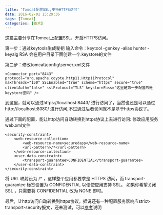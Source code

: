 ```yaml
---
title: 'Tomcat配置SSL,支持HTTPS访问'
date: 2016-02-01 15:29:36
tags: [Tomcat]
categories: [技术]
---
```

这篇主要分享在Tomcat上配置SSL，开启HTTPS访问。
<!--more-->
第一步：通过keytools生成秘钥
输入命令：keytool -genkey -alias hunter -keyalg RSA
会在用户目录下面创建一个.keystore的文件

第二步：修改tomcat\config\server.xml文件
~~~
<Connector port="8443" protocol="org.apache.coyote.http11.Http11Protocol"
maxThreads="150" SSLEnabled="true" scheme="https" secure="true"
clientAuth="false" sslProtocol="TLS" keystorePass="这里是第一步配置的是keystore密码" />
~~~

到这里，就可以通过https://localhost:8443/ 进行访问了，当然也还是可以通过http://localhost:8080/ 进行访问,不过通过后者访问就不是基于https协议了。

通过下面的配置，能让http访问自动转换到https协议上去进行访问:
修改应用服务web.xml文件
~~~
<security-constraint>
    <web-resource-collection>
        <web-resource-name>securedapp</web-resource-name>
        <url-pattern>/*</url-pattern>
    </web-resource-collection>
    <user-data-constraint>
        <transport-guarantee>CONFIDENTIAL</transport-guarantee>
    </user-data-constraint>
</security-constraint>
~~~
将 URL 映射设为 /* ，这样整个应用都要求是 HTTPS 访问，而 transport-guarantee 标签设置为 CONFIDENTIAL 以便使应用支持 SSL。
如果你希望关闭 SSL ，只需要将 CONFIDENTIAL 改为 NONE 即可。

最后，让http访问自动转换到https协议，据说还有一种配置服务器响应strict-transport-security报文，还未测试，可以[参考](http://www.2cto.com/Article/201505/398588.html)说明

<!-- 
http自动跳转https访问的第二种方式：
服务器响应strict-transport-security报文 （未测试）
http://www.2cto.com/Article/201505/398588.html

思考：

第一种，可能是请求到了服务器之后，由服务器进行转换

第二种，可能是由浏览器来判断进行转换

如果成立，第二种性能要优于第一种？ -->


